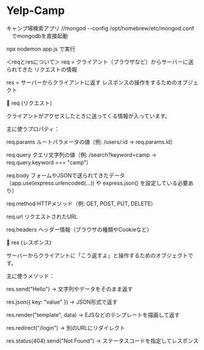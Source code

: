 # Yelp-Camp
キャンプ場検索アプリ
//mongod --config /opt/homebrew/etc/mongod.conf
　でmongodbを直接起動

npx nodemon app.js で実行



＜reqとresについて＞
req = クライアント（ブラウザなど）からサーバーに送られてきた リクエストの情報

res = サーバーからクライアントに返す レスポンスの操作をするためのオブジェクト

🔹 req (リクエスト)

クライアントがアクセスしたときに送ってくる情報が入っています。

主に使うプロパティ：

req.params
ルートパラメータの値（例: /users/:id → req.params.id）

req.query
クエリ文字列の値（例: /search?keyword=camp → req.query.keyword === "camp"）

req.body
フォームやJSONで送られてきたデータ（app.use(express.urlencoded(...)) や express.json() を設定している必要あり）

req.method
HTTPメソッド（例: GET, POST, PUT, DELETE）

req.url
リクエストされたURL

req.headers
ヘッダー情報（ブラウザの種類やCookieなど）

🔹 res (レスポンス)

サーバーからクライアントに「こう返すよ」と操作するためのオブジェクトです。

主に使うメソッド：

res.send("Hello")
→ 文字列やデータをそのまま返す

res.json({ key: "value" })
→ JSON形式で返す

res.render("template", data)
→ EJSなどのテンプレートを描画して返す

res.redirect("/login")
→ 別のURLにリダイレクト

res.status(404).send("Not Found")
→ ステータスコードを指定してレスポンス